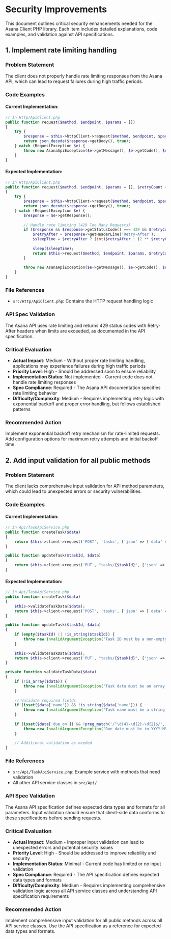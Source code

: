 # Security Improvements

This document outlines critical security enhancements needed for the Asana Client PHP library. Each item includes detailed explanations, code examples, and validation against API specifications.

## 1. Implement rate limiting handling

### Problem Statement
The client does not properly handle rate limiting responses from the Asana API, which can lead to request failures during high traffic periods.

### Code Examples

#### Current Implementation:
```php
// In Http/ApiClient.php
public function request($method, $endpoint, $params = [])
{
    try {
        $response = $this->httpClient->request($method, $endpoint, $params);
        return json_decode($response->getBody(), true);
    } catch (RequestException $e) {
        throw new AsanaApiException($e->getMessage(), $e->getCode(), $e);
    }
}
```

#### Expected Implementation:
```php
// In Http/ApiClient.php
public function request($method, $endpoint, $params = [], $retryCount = 0)
{
    try {
        $response = $this->httpClient->request($method, $endpoint, $params);
        return json_decode($response->getBody(), true);
    } catch (RequestException $e) {
        $response = $e->getResponse();
        
        // Handle rate limiting (429 Too Many Requests)
        if ($response && $response->getStatusCode() === 429 && $retryCount < $this->maxRetries) {
            $retryAfter = $response->getHeaderLine('Retry-After');
            $sleepTime = $retryAfter ? (int)$retryAfter : (2 ** $retryCount);
            
            sleep($sleepTime);
            return $this->request($method, $endpoint, $params, $retryCount + 1);
        }
        
        throw new AsanaApiException($e->getMessage(), $e->getCode(), $e);
    }
}
```

### File References
- `src/Http/ApiClient.php`: Contains the HTTP request handling logic

### API Spec Validation
The Asana API uses rate limiting and returns 429 status codes with Retry-After headers when limits are exceeded, as documented in the API specification.

### Critical Evaluation
- **Actual Impact**: Medium - Without proper rate limiting handling, applications may experience failures during high traffic periods
- **Priority Level**: High - Should be addressed soon to ensure reliability
- **Implementation Status**: Not implemented - Current code does not handle rate limiting responses
- **Spec Compliance**: Required - The Asana API documentation specifies rate limiting behavior
- **Difficulty/Complexity**: Medium - Requires implementing retry logic with exponential backoff and proper error handling, but follows established patterns

### Recommended Action
Implement exponential backoff retry mechanism for rate-limited requests. Add configuration options for maximum retry attempts and initial backoff time.

## 2. Add input validation for all public methods

### Problem Statement
The client lacks comprehensive input validation for API method parameters, which could lead to unexpected errors or security vulnerabilities.

### Code Examples

#### Current Implementation:
```php
// In Api/TaskApiService.php
public function createTask($data)
{
    return $this->client->request('POST', 'tasks', ['json' => ['data' => $data]]);
}

public function updateTask($taskId, $data)
{
    return $this->client->request('PUT', "tasks/{$taskId}", ['json' => ['data' => $data]]);
}
```

#### Expected Implementation:
```php
// In Api/TaskApiService.php
public function createTask($data)
{
    $this->validateTaskData($data);
    return $this->client->request('POST', 'tasks', ['json' => ['data' => $data]]);
}

public function updateTask($taskId, $data)
{
    if (empty($taskId) || !is_string($taskId)) {
        throw new InvalidArgumentException('Task ID must be a non-empty string');
    }
    
    $this->validateTaskData($data);
    return $this->client->request('PUT', "tasks/{$taskId}", ['json' => ['data' => $data]]);
}

private function validateTaskData($data)
{
    if (!is_array($data)) {
        throw new InvalidArgumentException('Task data must be an array');
    }
    
    // Validate required fields
    if (isset($data['name']) && !is_string($data['name'])) {
        throw new InvalidArgumentException('Task name must be a string');
    }
    
    if (isset($data['due_on']) && !preg_match('/^\d{4}-\d{2}-\d{2}$/', $data['due_on'])) {
        throw new InvalidArgumentException('Due date must be in YYYY-MM-DD format');
    }
    
    // Additional validation as needed
}
```

### File References
- `src/Api/TaskApiService.php`: Example service with methods that need validation
- All other API service classes in `src/Api/`

### API Spec Validation
The Asana API specification defines expected data types and formats for all parameters. Input validation should ensure that client-side data conforms to these specifications before sending requests.

### Critical Evaluation
- **Actual Impact**: Medium - Improper input validation can lead to unexpected errors and potential security issues
- **Priority Level**: High - Should be addressed to improve reliability and security
- **Implementation Status**: Minimal - Current code has limited or no input validation
- **Spec Compliance**: Required - The API specification defines expected data types and formats
- **Difficulty/Complexity**: Medium - Requires implementing comprehensive validation logic across all API service classes and understanding API specification requirements

### Recommended Action
Implement comprehensive input validation for all public methods across all API service classes. Use the API specification as a reference for expected data types and formats.